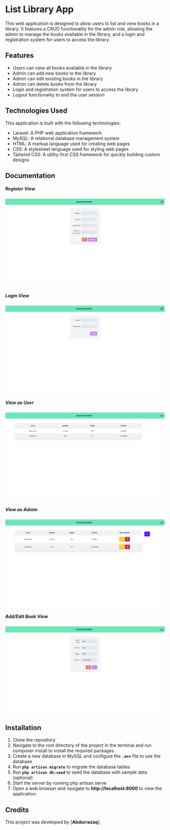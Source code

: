 # List Library App
This web application is designed to allow users to list and view books in a library. It features a CRUD functionality for the admin role, allowing the admin to manage the books available in the library, and a login and registration system for users to access the library.

## Features
* Users can view all books available in the library  
* Admin can add new books to the library  
* Admin can edit existing books in the library  
* Admin can delete books from the library  
* Login and registration system for users to access the library  
* Logout functionality to end the user session  
## Technologies Used
This application is built with the following technologies:

* Laravel: A PHP web application framework  
* MySQL: A relational database management system  
* HTML: A markup language used for creating web pages  
* CSS: A stylesheet language used for styling web pages  
* Tailwind CSS: A utility-first CSS framework for quickly building custom designs  
## Documentation
##### Register View
![Register](/shared-host-project/images/register.png)  
##### Login View
![Login](/shared-host-project/images/login.png)  
##### View as User
![View as User](/shared-host-project/images/view%20user.png)  
##### View as Admin
![View as Admin](/shared-host-project/images/view%20admin.png)  
##### Add/Edit Book View
![Add/Edit Book View](/shared-host-project/images/add%3Aedit%20book.png)  

## Installation
1. Clone the repository  
2. Navigate to the root directory of the project in the terminal and run composer install to install the required packages  
3. Create a new database in MySQL and configure the **`.env`** file to use the database  
4. Run **`php artisan migrate`** to migrate the database tables  
5. Run **`php artisan db:seed`** to seed the database with sample data (optional)  
6. Start the server by running php artisan serve  
7. Open a web browser and navigate to **http://localhost:8000** to view the application  
## Credits
This project was developed by [**Abdurrazaq**].